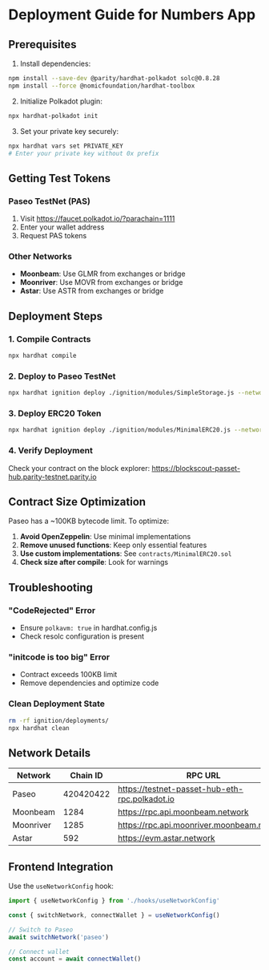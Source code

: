 # Deployment Guide for Numbers App

## Prerequisites

1. Install dependencies:

```bash
npm install --save-dev @parity/hardhat-polkadot solc@0.8.28
npm install --force @nomicfoundation/hardhat-toolbox
```

2. Initialize Polkadot plugin:

```bash
npx hardhat-polkadot init
```

3. Set your private key securely:

```bash
npx hardhat vars set PRIVATE_KEY
# Enter your private key without 0x prefix
```

## Getting Test Tokens

### Paseo TestNet (PAS)

1. Visit https://faucet.polkadot.io/?parachain=1111
2. Enter your wallet address
3. Request PAS tokens

### Other Networks

- **Moonbeam**: Use GLMR from exchanges or bridge
- **Moonriver**: Use MOVR from exchanges or bridge
- **Astar**: Use ASTR from exchanges or bridge

## Deployment Steps

### 1. Compile Contracts

```bash
npx hardhat compile
```

### 2. Deploy to Paseo TestNet

```bash
npx hardhat ignition deploy ./ignition/modules/SimpleStorage.js --network passetHub
```

### 3. Deploy ERC20 Token

```bash
npx hardhat ignition deploy ./ignition/modules/MinimalERC20.js --network passetHub
```

### 4. Verify Deployment

Check your contract on the block explorer:
https://blockscout-passet-hub.parity-testnet.parity.io

## Contract Size Optimization

Paseo has a ~100KB bytecode limit. To optimize:

1. **Avoid OpenZeppelin**: Use minimal implementations
2. **Remove unused functions**: Keep only essential features
3. **Use custom implementations**: See `contracts/MinimalERC20.sol`
4. **Check size after compile**: Look for warnings

## Troubleshooting

### "CodeRejected" Error

- Ensure `polkavm: true` in hardhat.config.js
- Check resolc configuration is present

### "initcode is too big" Error

- Contract exceeds 100KB limit
- Remove dependencies and optimize code

### Clean Deployment State

```bash
rm -rf ignition/deployments/
npx hardhat clean
```

## Network Details

| Network   | Chain ID  | RPC URL                                        | Symbol |
| --------- | --------- | ---------------------------------------------- | ------ |
| Paseo     | 420420422 | https://testnet-passet-hub-eth-rpc.polkadot.io | PAS    |
| Moonbeam  | 1284      | https://rpc.api.moonbeam.network               | GLMR   |
| Moonriver | 1285      | https://rpc.api.moonriver.moonbeam.network     | MOVR   |
| Astar     | 592       | https://evm.astar.network                      | ASTR   |

## Frontend Integration

Use the `useNetworkConfig` hook:

```typescript
import { useNetworkConfig } from './hooks/useNetworkConfig'

const { switchNetwork, connectWallet } = useNetworkConfig()

// Switch to Paseo
await switchNetwork('paseo')

// Connect wallet
const account = await connectWallet()
```
